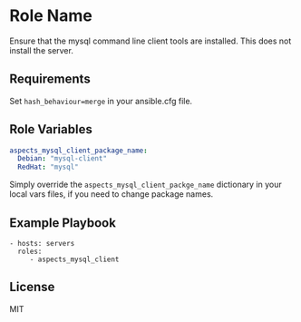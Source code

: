 Role Name
========

Ensure that the mysql command line client tools are installed. This does not install the server.

Requirements
------------

Set ```hash_behaviour=merge``` in your ansible.cfg file.

Role Variables
--------------

```yaml
aspects_mysql_client_package_name:
  Debian: "mysql-client"
  RedHat: "mysql"
```
Simply override the ```aspects_mysql_client_packge_name``` dictionary in your local vars files, if you need to change package names.

Example Playbook
-------------------------

    - hosts: servers
      roles:
         - aspects_mysql_client

License
-------

MIT
